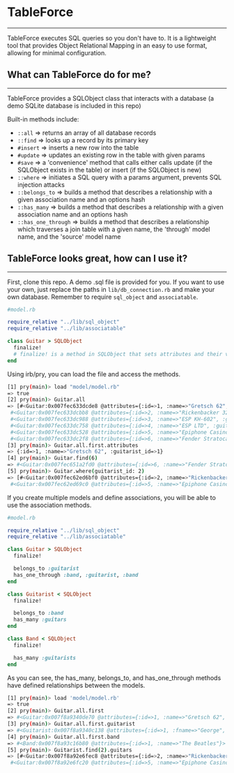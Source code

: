 # TableForce
---
TableForce executes SQL queries so you don't have to. It is a lightweight tool that provides Object Relational Mapping in an easy to use format, allowing for minimal configuration.

## What can TableForce do for me?
---
TableForce provides a SQLObject class that interacts with a database (a demo SQLite database is included in this repo)

Built-in methods include:
 - `::all` => returns an array of all database records
 - `::find` => looks up a record by its primary key
 - `#insert` => inserts a new row into the table
 - `#update` => updates an existing row in the table with given params
 - `#save` => a 'convenience' method that calls either calls update (if the SQLObject exists in the table) or insert (if the SQLObject is new)
 - `::where` => initiates a SQL query with a params argument, prevents SQL injection attacks
 - `::belongs_to` => builds a method that describes a relationship with a given association name and an options hash
 - `::has_many` => builds a method that describes a relationship with a given association name and an options hash
 - `::has_one_through` => builds a method that describes a relationship which traverses a join table with a given name, the 'through' model name, and the 'source' model name

## TableForce looks great, how can I use it?
---
First, clone this repo. A demo .sql file is provided for you. If you want to use your own, just replace the paths in `lib/db_connection.rb` and make your own database. Remember to require `sql_object` and `associatable`.

```ruby
#model.rb

require_relative "../lib/sql_object"
require_relative "../lib/associatable"

class Guitar > SQLObject
  finalize!
  # finalize! is a method in SQLObject that sets attributes and their values.
end
```

Using irb/pry, you can load the file and access the methods.

```bash
[1] pry(main)> load "model/model.rb"
=> true
[2] pry(main)> Guitar.all
=> [#<Guitar:0x007fec633dcde8 @attributes={:id=>1, :name=>"Gretsch 62", :guitarist_id=>1}>,
 #<Guitar:0x007fec633dcbb8 @attributes={:id=>2, :name=>"Rickenbacker 325", :guitarist_id=>2}>,
 #<Guitar:0x007fec633dc988 @attributes={:id=>3, :name=>"ESP KH-602", :guitarist_id=>3}>,
 #<Guitar:0x007fec633dc758 @attributes={:id=>4, :name=>"ESP LTD", :guitarist_id=>4}>,
 #<Guitar:0x007fec633dc528 @attributes={:id=>5, :name=>"Epiphone Casino", :guitarist_id=>2}>,
 #<Guitar:0x007fec633dc2f8 @attributes={:id=>6, :name=>"Fender Stratocaster", :guitarist_id=>6}>]
[3] pry(main)> Guitar.all.first.attributes
=> {:id=>1, :name=>"Gretsch 62", :guitarist_id=>1}
[4] pry(main)> Guitar.find(6)
=> #<Guitar:0x007fec651a2fd0 @attributes={:id=>6, :name=>"Fender Stratocaster", :guitarist_id=>6}>
[5] pry(main)> Guitar.where(guitarist_id: 2)
=> [#<Guitar:0x007fec62ed6bf0 @attributes={:id=>2, :name=>"Rickenbacker 325", :guitarist_id=>2}>,
 #<Guitar:0x007fec62ed69c0 @attributes={:id=>5, :name=>"Epiphone Casino", :guitarist_id=>2}>]

```

If you create multiple models and define associations, you will be able to use the association methods.

```ruby
#model.rb

require_relative "../lib/sql_object"
require_relative "../lib/associatable"

class Guitar > SQLObject
  finalize!

  belongs_to :guitarist
  has_one_through :band, :guitarist, :band
end

class Guitarist < SQLObject
  finalize!

  belongs_to :band
  has_many :guitars
end

class Band < SQLObject
  finalize!

  has_many :guitarists
end
```

As you can see, the has_many, belongs_to, and has_one_through methods have defined relationships between the models.

```bash
[1] pry(main)> load 'model/model.rb'
=> true
[2] pry(main)> Guitar.all.first
=> #<Guitar:0x007f8a9340de70 @attributes={:id=>1, :name=>"Gretsch 62", :guitarist_id=>1}>
[3] pry(main)> Guitar.all.first.guitarist
=> #<Guitarist:0x007f8a9340c138 @attributes={:id=>1, :fname=>"George", :lname=>"Harrison", :band_id=>1}>
[4] pry(main)> Guitar.all.first.band
=> #<Band:0x007f8a93c16b80 @attributes={:id=>1, :name=>"The Beatles"}>
[5] pry(main)> Guitarist.find(2).guitars
=> [#<Guitar:0x007f8a92e6fec8 @attributes={:id=>2, :name=>"Rickenbacker 325", :guitarist_id=>2}>,
 #<Guitar:0x007f8a92e6fc20 @attributes={:id=>5, :name=>"Epiphone Casino", :guitarist_id=>2}>]

```
